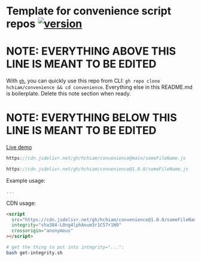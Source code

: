 # Template for convenience script repos [![version](https://img.shields.io/github/release/hchiam/convenience?style=flat-square)](https://github.com/hchiam/convenience/releases)

# **NOTE: EVERYTHING ABOVE THIS LINE IS MEANT TO BE EDITED**

With [`gh`](https://github.com/hchiam/learning-gh), you can quickly use this repo from CLI: `gh repo clone hchiam/convenience && cd convenience`. Everything else in this README.md is boilerplate. Delete this note section when ready.

# **NOTE: EVERYTHING BELOW THIS LINE IS MEANT TO BE EDITED**

[Live demo](https://codepen.io/hchiam/pen/...)

```js
https://cdn.jsdelivr.net/gh/hchiam/convenience@main/someFileName.js
```

```js
https://cdn.jsdelivr.net/gh/hchiam/convenience@1.0.0/someFileName.js
```

Example usage:

```js
...
```

CDN usage:

```html
<script
  src="https://cdn.jsdelivr.net/gh/hchiam/convenience@1.0.0/someFileName.js"
  integrity="sha384-L0ng4lphAnum3r1C57r1N9"
  crossorigin="anonymous"
></script>
```

<!-- uncomment the part with someFileName.js in get-integrity.sh and edit the file name as needed: -->

```bash
# get the thing to put into integrity="...":
bash get-integrity.sh
```

